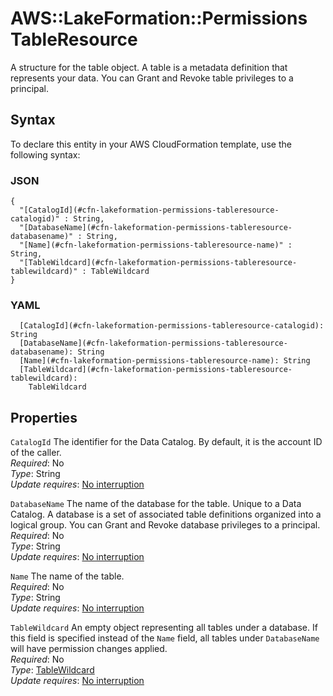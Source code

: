 # AWS::LakeFormation::Permissions TableResource<a name="aws-properties-lakeformation-permissions-tableresource"></a>

A structure for the table object\. A table is a metadata definition that represents your data\. You can Grant and Revoke table privileges to a principal\.

## Syntax<a name="aws-properties-lakeformation-permissions-tableresource-syntax"></a>

To declare this entity in your AWS CloudFormation template, use the following syntax:

### JSON<a name="aws-properties-lakeformation-permissions-tableresource-syntax.json"></a>

```
{
  "[CatalogId](#cfn-lakeformation-permissions-tableresource-catalogid)" : String,
  "[DatabaseName](#cfn-lakeformation-permissions-tableresource-databasename)" : String,
  "[Name](#cfn-lakeformation-permissions-tableresource-name)" : String,
  "[TableWildcard](#cfn-lakeformation-permissions-tableresource-tablewildcard)" : TableWildcard
}
```

### YAML<a name="aws-properties-lakeformation-permissions-tableresource-syntax.yaml"></a>

```
  [CatalogId](#cfn-lakeformation-permissions-tableresource-catalogid): String
  [DatabaseName](#cfn-lakeformation-permissions-tableresource-databasename): String
  [Name](#cfn-lakeformation-permissions-tableresource-name): String
  [TableWildcard](#cfn-lakeformation-permissions-tableresource-tablewildcard):
    TableWildcard
```

## Properties<a name="aws-properties-lakeformation-permissions-tableresource-properties"></a>

`CatalogId` <a name="cfn-lakeformation-permissions-tableresource-catalogid"></a>
The identifier for the Data Catalog\. By default, it is the account ID of the caller\.  
_Required_: No  
_Type_: String  
_Update requires_: [No interruption](https://docs.aws.amazon.com/AWSCloudFormation/latest/UserGuide/using-cfn-updating-stacks-update-behaviors.html#update-no-interrupt)

`DatabaseName` <a name="cfn-lakeformation-permissions-tableresource-databasename"></a>
The name of the database for the table\. Unique to a Data Catalog\. A database is a set of associated table definitions organized into a logical group\. You can Grant and Revoke database privileges to a principal\.  
_Required_: No  
_Type_: String  
_Update requires_: [No interruption](https://docs.aws.amazon.com/AWSCloudFormation/latest/UserGuide/using-cfn-updating-stacks-update-behaviors.html#update-no-interrupt)

`Name` <a name="cfn-lakeformation-permissions-tableresource-name"></a>
The name of the table\.  
_Required_: No  
_Type_: String  
_Update requires_: [No interruption](https://docs.aws.amazon.com/AWSCloudFormation/latest/UserGuide/using-cfn-updating-stacks-update-behaviors.html#update-no-interrupt)

`TableWildcard` <a name="cfn-lakeformation-permissions-tableresource-tablewildcard"></a>
An empty object representing all tables under a database\. If this field is specified instead of the `Name` field, all tables under `DatabaseName` will have permission changes applied\.  
_Required_: No  
_Type_: [TableWildcard](aws-properties-lakeformation-permissions-tablewildcard.md)  
_Update requires_: [No interruption](https://docs.aws.amazon.com/AWSCloudFormation/latest/UserGuide/using-cfn-updating-stacks-update-behaviors.html#update-no-interrupt)
